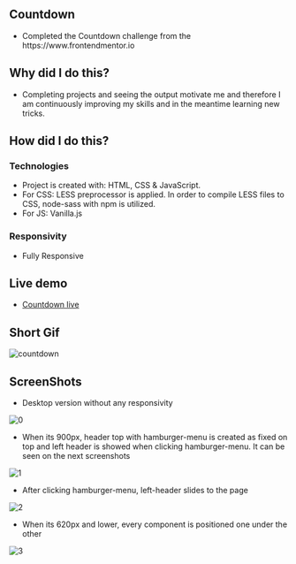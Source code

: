 ## Countdown
<ul>
<li>Completed the Countdown challenge from the https://www.frontendmentor.io </li>
 </ul>
 
## Why did I do this?
<ul>
<li>Completing projects and seeing the output motivate me and therefore I am continuously improving my skills and in the meantime learning new tricks.</li>
 </ul>
 
## How did I do this?
### Technologies
<ul>
<li>Project is created with: HTML, CSS & JavaScript.</li>
<li>For CSS: LESS preprocessor is applied. In order to compile LESS files to CSS, node-sass with npm is utilized.</li>
<li>For JS: Vanilla.js</li>
 </ul>
 
### Responsivity
<ul>
<li>Fully Responsive</li>
</ul>

## Live demo
<ul> 
<li><a href="https://countdown-gk18ph0n0.vercel.app/" target="_blank">Countdown live</a></li>
</ul>
  
## Short Gif

![countdown](https://user-images.githubusercontent.com/72968539/103479598-25a3e880-4dcf-11eb-92b0-92e232a554b5.gif)


## ScreenShots
<ul>
 <li>Desktop version without any responsivity</li>
 </ul>

![0](https://user-images.githubusercontent.com/72968539/102826822-b5b25d00-43e1-11eb-9ce2-aedc8ad36865.png)

<ul>
<li>When its 900px, header top with hamburger-menu is created as fixed on top and left header is showed when clicking hamburger-menu. It can be seen on the next screenshots </li>
</ul>
 
![1](https://user-images.githubusercontent.com/72968539/102826916-e2667480-43e1-11eb-8b51-28bd27e714a4.png)

<ul>
<li>After clicking hamburger-menu, left-header slides to the page </li>
</ul>
 
![2](https://user-images.githubusercontent.com/72968539/102827200-6d476f00-43e2-11eb-99bf-314332fcc8ee.png)

<ul>
<li>When its 620px and lower, every component is positioned one under the other </li>
</ul>

![3](https://user-images.githubusercontent.com/72968539/102827368-bbf50900-43e2-11eb-8c3e-961a510fa245.png)






